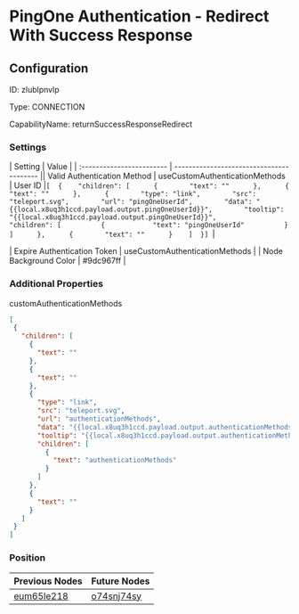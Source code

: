 # PingOne Authentication - Redirect With Success Response
## Configuration
ID:  zlublpnvlp

Type: CONNECTION 

CapabilityName: returnSuccessResponseRedirect

### Settings
| Setting | Value  |
| :------------------------ | ---------------------------------------- || Valid Authentication Method | useCustomAuthenticationMethods
| User ID |```[  {    "children": [      {        "text": ""      },      {        "text": ""      },      {        "type": "link",        "src": "teleport.svg",        "url": "pingOneUserId",        "data": "{{local.x8uq3h1ccd.payload.output.pingOneUserId}}",        "tooltip": "{{local.x8uq3h1ccd.payload.output.pingOneUserId}}",        "children": [          {            "text": "pingOneUserId"          }        ]      },      {        "text": ""      }    ]  }] ```| 

| Expire Authentication Token | useCustomAuthenticationMethods |
| Node Background Color | #9dc967ff | 

 




### Additional Properties
customAuthenticationMethods
 ```json 
[
  {
    "children": [
      {
        "text": ""
      },
      {
        "text": ""
      },
      {
        "type": "link",
        "src": "teleport.svg",
        "url": "authenticationMethods",
        "data": "{{local.x8uq3h1ccd.payload.output.authenticationMethods}}",
        "tooltip": "{{local.x8uq3h1ccd.payload.output.authenticationMethods}}",
        "children": [
          {
            "text": "authenticationMethods"
          }
        ]
      },
      {
        "text": ""
      }
    ]
  }
]
```




### Position
| Previous Nodes | Future Nodes |
| :------------- | ------------ |
| [eum65le218](./eum65le218.md) | [o74snj74sy](./o74snj74sy.md) |